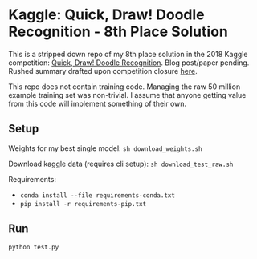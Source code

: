 # Kaggle: Quick, Draw! Doodle Recognition - 8th Place Solution

This is a stripped down repo of my 8th place solution in the 2018 Kaggle competition: [Quick, Draw! Doodle Recognition](https://www.kaggle.com/c/quickdraw-doodle-recognition/). Blog post/paper pending. Rushed summary drafted upon competition closure [here](https://www.kaggle.com/c/quickdraw-doodle-recognition/discussion/73967/). 

This repo does not contain training code. Managing the raw 50 million example training set was non-trivial. I assume that anyone getting value from this code will implement something of their own.

## Setup

Weights for my best single model: `sh download_weights.sh`

Download kaggle data (requires cli setup): `sh download_test_raw.sh`

Requirements:
- `conda install --file requirements-conda.txt`
- `pip install -r requirements-pip.txt`

## Run

`python test.py`
